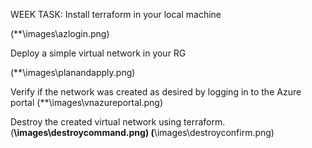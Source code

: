 WEEK TASK:
Install terraform in your local machine

(**\images\azlogin.png)

Deploy a simple virtual network in your RG

(**\images\planandapply.png)

Verify if the network was created as desired by logging in to the Azure portal
(**\images\vnazureportal.png)

Destroy the created virtual network using terraform.
(**\images\destroycommand.png)
(**\images\destroyconfirm.png)